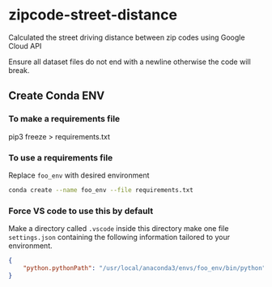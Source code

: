 # zipcode-street-distance
Calculated the street driving distance between zip codes using Google Cloud API 

Ensure all dataset files do not end with a newline otherwise the code will break.

## Create Conda ENV

### To make a requirements file

pip3 freeze > requirements.txt

### To use a requirements file

Replace `foo_env` with desired environment

```bash
conda create --name foo_env --file requirements.txt
```

### Force VS code to use this by default

Make a directory called `.vscode`
inside this directory make one file `settings.json` containing the following
information tailored to your environment.

```json
{
    "python.pythonPath": "/usr/local/anaconda3/envs/foo_env/bin/python"
}
```
